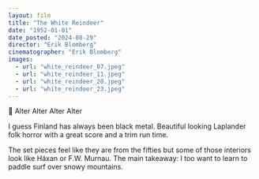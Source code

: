 ```yaml
---
layout: film
title: "The White Reindeer"
date: "1952-01-01"
date_posted: "2024-08-29"
director: "Erik Blomberg"
cinematographer: "Erik Blomberg"
images:
  - url: "white_reindeer_07.jpeg"
  - url: "white_reindeer_11.jpeg"
  - url: "white_reindeer_20.jpeg"
  - url: "white_reindeer_23.jpeg"
---
```


🎵 Alter Alter Alter Alter

I guess Finland has always been black metal. Beautiful looking Laplander folk horror with a great score and a trim run time. 

The set pieces feel like they are from the fifties but some of those interiors look like Häxan or F.W. Murnau. The main takeaway: I too want to learn to paddle surf over snowy mountains.